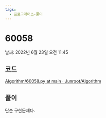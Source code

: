 ```yaml
---
tags:
  - 프로그래머스-풀이
---
```

# 60058

날짜: 2022년 6월 23일 오전 11:45

## 코드

[Algorithm/60058.py at main · Junroot/Algorithm](https://github.com/Junroot/Algorithm/blob/main/programmers/60058.py)

## 풀이

단순 구현문제다.